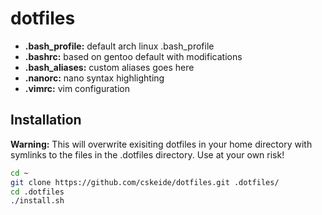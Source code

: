 # dotfiles
* **.bash_profile:** default arch linux .bash_profile
* **.bashrc:** based on gentoo default with modifications
* **.bash_aliases:** custom aliases goes here
* **.nanorc:** nano syntax highlighting
* **.vimrc:** vim configuration

## Installation
**Warning:** This will overwrite exisiting dotfiles in your home directory with symlinks to the files in the .dotfiles directory. Use at your own risk!
```bash
cd ~
git clone https://github.com/cskeide/dotfiles.git .dotfiles/
cd .dotfiles
./install.sh
```
